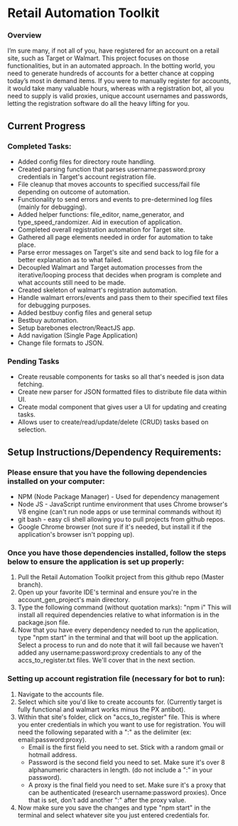 <h1>
  Retail Automation Toolkit
</h1>
<div>
  <h3>Overview</h3>
  <p>
    I’m sure many, if not all of you, have registered for an account on a retail site, 
    such as Target or Walmart. This project focuses on those functionalities, but 
    in an automated approach. In the botting world, you need to generate hundreds of 
    accounts for a better chance at copping today’s most in demand items. If you were to 
    manually register for accounts, it would take many valuable hours, whereas with a registration bot, 
    all you need to supply is valid proxies, unique account usernames and passwords, letting the 
    registration software do all the heavy lifting for you.
  </p>
</div>

<h2>Current Progress</h2>
<h3>Completed Tasks:</h3>
<ul>
  <li>Added config files for directory route handling.</li>
  <li>Created parsing function that parses username:password:proxy credentials in Target's account registration file.</li>
  <li>File cleanup that moves accounts to specified success/fail file depending on outcome of automation.</li>
  <li>Functionality to send errors and events to pre-determined log files (mainly for debugging).</li>
  <li>Added helper functions: file_editor, name_generator, and type_speed_randomizer. Aid in execution of application.</li>
  <li>Completed overall registration automation for Target site.</li>
  <li>Gathered all page elements needed in order for automation to take place.</li>
  <li>Parse error messages on Target's site and send back to log file for a better explanation as to what failed.</li>
  <li>Decoupled Walmart and Target automation processes from the iterative/looping process that decides when program is complete and what accounts still need to be made.</li>
  <li>Created skeleton of walmart's registration automation.</li>
  <li>Handle walmart errors/events and pass them to their specified text files for debugging purposes.</li>
  <li>Added bestbuy config files and general setup</li>
  <li>Bestbuy automation.</li>
  <li>Setup barebones electron/ReactJS app.</li>
  <li>Add navigation (Single Page Application)</li>
  <li>Change file formats to JSON.</li>
</ul>

<h3>Pending Tasks</h3>
<ul>
  <li>Create reusable components for tasks so all that's needed is json data fetching.</li>
  <li>Create new parser for JSON formatted files to distribute file data within UI.</li>
  <li>Create modal component that gives user a UI for updating and creating tasks.</li>
  <li>Allows user to create/read/update/delete (CRUD) tasks based on selection.</li>
</ul>
<div>
  <h2>Setup Instructions/Dependency Requirements:</h2>
  <h3> Please ensure that you have the following dependencies installed on your computer: </h3>
    <ul>
      <li>NPM (Node Package Manager) - Used for dependency management</li>
      <li>Node JS - JavaScript runtime environment that uses Chrome browser's V8 engine (can't run node apps or use terminal commands without it)</li>
      <li>git bash - easy cli shell allowing you to pull projects from github repos.</li>
      <li>Google Chrome browser (not sure if it's needed, but install it if the application's browser isn't popping up).</li>
    </ul>
  <h3>Once you have those dependencies installed, follow the steps below to ensure the application is set up properly:</h3>
    <ol>
      <li>Pull the Retail Automation Toolkit project from this github repo (Master branch).</li>
      <li>Open up your favorite IDE's terminal and ensure you're in the account_gen_project's main directory.</li>
      <li>Type the following command (without quotation marks): "npm i" This will install all required dependencies relative to what 
      information is in the package.json file.</li>
      <li>Now that you have every dependency needed to run the application, type "npm start" in the terminal and that will boot up the application.
      Select a process to run and do note that it will fail because we haven't added any username:password:proxy credentials to any of the 
      accs_to_register.txt files. We'll cover that in the next section.</li>
    </ol>
  <h3>Setting up account registration file (necessary for bot to run):</h3>
    <ol>
      <li>Navigate to the accounts file.</li>
      <li>Select which site you'd like to create accounts for. (Currently target is fully functional and walmart works minus the PX antibot).</li>
      <li>Within that site's folder, click on "accs_to_register" file. This is where you enter credentials in which you want to use for registration. You will need the following separated with a ":" as the delimiter (ex: email:password:proxy).
      <ul>
        <li>Email is the first field you need to set. Stick with a random gmail or hotmail address.</li>
        <li>Password is the second field you need to set. Make sure it's over 8 alphanumeric characters in length. (do not include a ":" in your password).</li>
        <li>A proxy is the final field you need to set. Make sure it's a proxy that can be authenticated (research username:password proxies). Once that is set,
        don't add another ":" after the proxy value.</li>
      </ul></li>
      <li>Now make sure you save the changes and type "npm start" in the terminal and select whatever site you just entered credentials for.</li>
    </ol>

</div>
